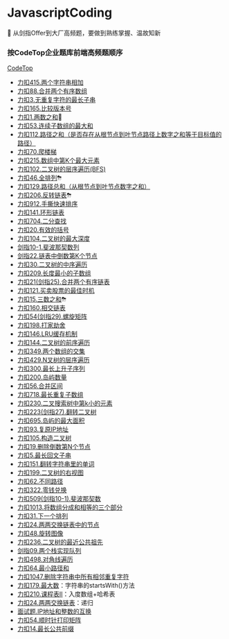 # JavascriptCoding
🌺 从剑指Offer到大厂高频题，要做到熟练掌握、温故知新

### 按CodeTop企业题库前端高频题顺序

[CodeTop](https://codetop.cc/#/home)

- [力扣415.两个字符串相加](https://github.com/Easay/JavascriptCoding/issues/67)
- [力扣88.合并两个有序数组](https://github.com/Easay/JavascriptCoding/issues/4)
- [力扣3.无重复字符的最长子串](https://github.com/Easay/JavascriptCoding/issues/7)
- [力扣165.比较版本号](https://github.com/Easay/JavascriptCoding/issues/9)
- [力扣1.两数之和](https://github.com/Easay/JavascriptCoding/issues/2)🍬
- [力扣53.连续子数组的最大和](https://github.com/Easay/JavascriptCoding/issues/3)
- [力扣112.路径之和（是否存在从根节点到叶节点路径上数字之和等于目标值的路径）](https://github.com/Easay/JavascriptCoding/issues/10)
- [力扣70.爬楼梯](https://github.com/Easay/JavascriptCoding/issues/14)
- [力扣215.数组中第K个最大元素](https://github.com/Easay/JavascriptCoding/issues/8)
- [力扣102.二叉树的层序遍历(BFS)](https://github.com/Easay/JavascriptCoding/issues/13)
- [力扣46.全排列](https://github.com/Easay/JavascriptCoding/issues/19)⛈
- [力扣129.路径总和（从根节点到叶节点数字之和）](https://github.com/Easay/JavascriptCoding/issues/17)
- [力扣206.反转链表](https://github.com/Easay/JavascriptCoding/issues/26)⛈
- [力扣912.手撕快速排序](https://github.com/Easay/JavascriptCoding/issues/37)
- [力扣141.环形链表](https://github.com/Easay/JavascriptCoding/issues/16)
- [力扣704.二分查找](https://github.com/Easay/JavascriptCoding/issues/18)
- [力扣20.有效的括号](https://github.com/Easay/JavascriptCoding/issues/24)
- [力扣104.二叉树的最大深度](https://github.com/Easay/JavascriptCoding/issues/15)
- [剑指10-1.斐波那契数列](https://github.com/Easay/JavascriptCoding/issues/25)
- [剑指22.链表中倒数第K个节点](https://github.com/Easay/JavascriptCoding/issues/23)
- [力扣30.二叉树的中序遍历](https://github.com/Easay/JavascriptCoding/issues/30)
- [力扣209.长度最小的子数组](https://github.com/Easay/JavascriptCoding/issues/1)
- [力扣21(剑指25).合并两个有序链表](https://github.com/Easay/JavascriptCoding/issues/20)
- [力扣121.买卖股票的最佳时机](https://github.com/Easay/JavascriptCoding/issues/5)
- [力扣15.三数之和](https://github.com/Easay/JavascriptCoding/issues/40)⛈
- [力扣160.相交链表](https://github.com/Easay/JavascriptCoding/issues/21)
- [力扣54(剑指29).螺旋矩阵](https://github.com/Easay/JavascriptCoding/issues/27)
- [力扣198.打家劫舍](https://github.com/Easay/JavascriptCoding/issues/33)
- [力扣146.LRU缓存机制](https://github.com/Easay/JavascriptCoding/issues/55)
- [力扣144.二叉树的前序遍历](https://github.com/Easay/JavascriptCoding/issues/144)
- [力扣349.两个数组的交集](https://github.com/Easay/JavascriptCoding/issues/38)
- [力扣429.N叉树的层序遍历](https://github.com/Easay/JavascriptCoding/issues/56)
- [力扣300.最长上升子序列](https://github.com/Easay/JavascriptCoding/issues/49)
- [力扣200.岛屿数量](https://github.com/Easay/JavascriptCoding/issues/45)
- [力扣56.合并区间](https://github.com/Easay/JavascriptCoding/issues/28)
- [力扣718.最长重复子数组](https://github.com/Easay/JavascriptCoding/issues/6)
- [力扣230.二叉搜索树中第k小的元素](https://github.com/Easay/JavascriptCoding/issues/29)
- [力扣223(剑指27).翻转二叉树](https://github.com/Easay/JavascriptCoding/issues/31)
- [力扣695.岛屿的最大面积](https://github.com/Easay/JavascriptCoding/issues/34)
- [力扣93.复原IP地址](https://github.com/Easay/JavascriptCoding/issues/35)
- [力扣105.构造二叉树](https://github.com/Easay/JavascriptCoding/issues/79)
- [力扣19.删除倒数第N个节点](https://github.com/Easay/JavascriptCoding/issues/71)
- [力扣5.最长回文子串](https://github.com/Easay/JavascriptCoding/issues/68)
- [力扣151.翻转字符串里的单词](https://github.com/Easay/JavascriptCoding/issues/74)
- [力扣199.二叉树的右视图](https://github.com/Easay/JavascriptCoding/issues/32)
- [力扣62.不同路径](https://github.com/Easay/JavascriptCoding/issues/36)
- [力扣322.零钱兑换](https://github.com/Easay/JavascriptCoding/issues/50)
- [力扣509(剑指10-1).斐波那契数](https://github.com/Easay/JavascriptCoding/issues/25)
- [力扣1013.将数组分成和相等的三个部分](https://github.com/Easay/JavascriptCoding/issues/77)
- [力扣31.下一个排列](https://github.com/Easay/JavascriptCoding/issues/80)
- [力扣24.两两交换链表中的节点](https://github.com/Easay/JavascriptCoding/issues/78)
- [力扣48.旋转图像](https://github.com/Easay/JavascriptCoding/issues/63)
- [力扣236.二叉树的最近公共祖先](https://github.com/Easay/JavascriptCoding/issues/72)
- [剑指09.两个栈实现队列](https://github.com/Easay/JavascriptCoding/issues/64)
- [力扣498.对角线遍历](https://github.com/Easay/JavascriptCoding/issues/81)
- [力扣64.最小路径和](https://github.com/Easay/JavascriptCoding/issues/59)
- [力扣1047.删除字符串中所有相邻重复字符](https://github.com/Easay/JavascriptCoding/issues/73)
- [力扣179.最大数](https://github.com/Easay/JavascriptCoding/issues/65)：字符串的startsWith()方法
- [力扣210.课程表Ⅱ](https://github.com/Easay/JavascriptCoding/issues/82)：入度数组+哈希表
- [力扣24.两两交换链表](https://github.com/Easay/JavascriptCoding/issues/78)：递归
- [面试题.IP地址和整数的互换](https://github.com/Easay/JavascriptCoding/issues/75)
- [力扣54.顺时针打印矩阵](https://github.com/Easay/JavascriptCoding/issues/27)
- [力扣14.最长公共前缀](https://github.com/Easay/JavascriptCoding/issues/42)
